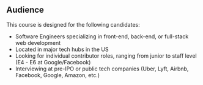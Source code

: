 ## Audience

This course is designed for the following candidates:

* Software Engineers specializing in front-end, back-end, or full-stack web development
* Located in major tech hubs in the US
* Looking for individual contributor roles, ranging from junior to staff level (E4 - E6 at Google/Facebook)
* Interviewing at pre-IPO or public tech companies (Uber, Lyft, Airbnb, Facebook, Google, Amazon, etc.)

